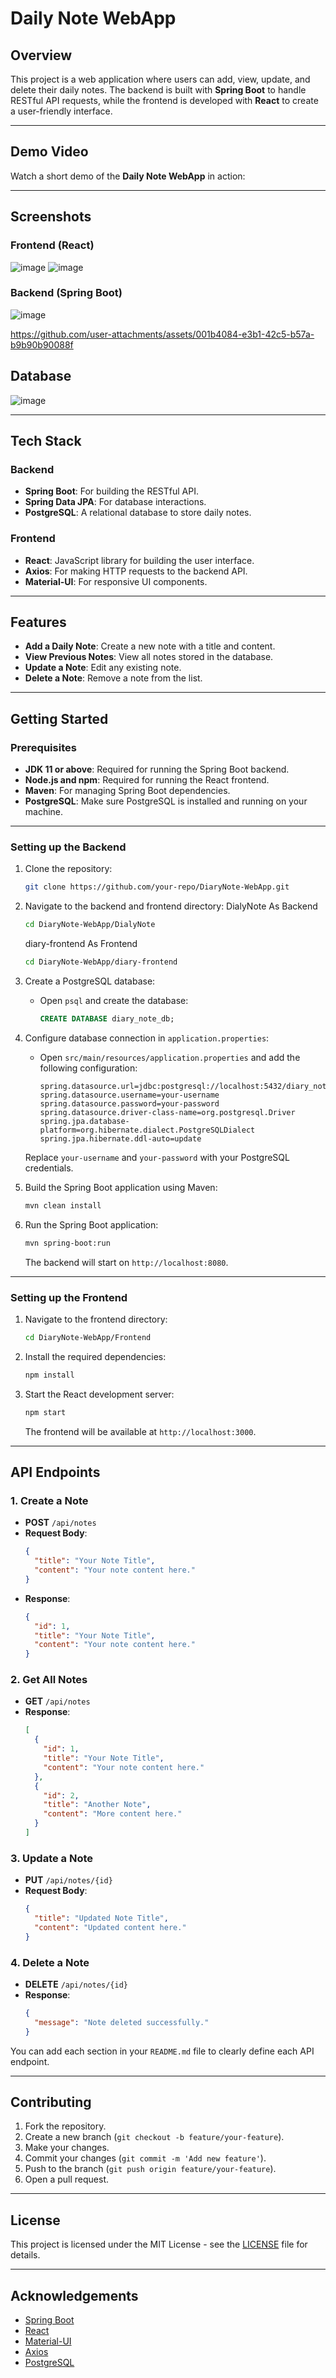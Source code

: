 # Daily Note WebApp

## Overview
This project is a web application where users can add, view, update, and delete their daily notes. The backend is built with **Spring Boot** to handle RESTful API requests, while the frontend is developed with **React** to create a user-friendly interface.



---

## Demo Video
Watch a short demo of the **Daily Note WebApp** in action:



---
## Screenshots

### Frontend (React)
![image](https://github.com/user-attachments/assets/ac83cd61-f314-4e44-a471-2b6769e5f726)
![image](https://github.com/user-attachments/assets/aaa1bea9-563d-4f22-9009-634fe620ca8b)

### Backend (Spring Boot)
![image](https://github.com/user-attachments/assets/31d136f3-d7fa-4907-aaba-87b438cd6c90)


https://github.com/user-attachments/assets/001b4084-e3b1-42c5-b57a-b9b90b90088f


## Database 
![image](https://github.com/user-attachments/assets/dec156d7-01e5-4df9-aee0-7bbf0b7d8c2f)

---

## Tech Stack

### Backend
- **Spring Boot**: For building the RESTful API.
- **Spring Data JPA**: For database interactions.
- **PostgreSQL**: A relational database to store daily notes.

### Frontend
- **React**: JavaScript library for building the user interface.
- **Axios**: For making HTTP requests to the backend API.
- **Material-UI**: For responsive UI components.
---

## Features
- **Add a Daily Note**: Create a new note with a title and content.
- **View Previous Notes**: View all notes stored in the database.
- **Update a Note**: Edit any existing note.
- **Delete a Note**: Remove a note from the list.

---

## Getting Started

### Prerequisites
- **JDK 11 or above**: Required for running the Spring Boot backend.
- **Node.js and npm**: Required for running the React frontend.
- **Maven**: For managing Spring Boot dependencies.
- **PostgreSQL**: Make sure PostgreSQL is installed and running on your machine.

---

### Setting up the Backend

1. Clone the repository:
   ```bash
   git clone https://github.com/your-repo/DiaryNote-WebApp.git

2. Navigate to the backend and frontend directory:
   DialyNote As Backend
   ```bash
   cd DiaryNote-WebApp/DialyNote
   ```
   diary-frontend As Frontend
   ```bash
   cd DiaryNote-WebApp/diary-frontend
   ```

4. Create a PostgreSQL database:
   - Open `psql` and create the database:
     ```sql
     CREATE DATABASE diary_note_db;
     ```

5. Configure database connection in `application.properties`:

   - Open `src/main/resources/application.properties` and add the following configuration:
     ```properties
     spring.datasource.url=jdbc:postgresql://localhost:5432/diary_note_db
     spring.datasource.username=your-username
     spring.datasource.password=your-password
     spring.datasource.driver-class-name=org.postgresql.Driver
     spring.jpa.database-platform=org.hibernate.dialect.PostgreSQLDialect
     spring.jpa.hibernate.ddl-auto=update
     ```

   Replace `your-username` and `your-password` with your PostgreSQL credentials.

6. Build the Spring Boot application using Maven:
   ```bash
   mvn clean install
   ```

7. Run the Spring Boot application:
   ```bash
   mvn spring-boot:run
   ```

   The backend will start on `http://localhost:8080`.

---

### Setting up the Frontend

1. Navigate to the frontend directory:
   ```bash
   cd DiaryNote-WebApp/Frontend
   ```

2. Install the required dependencies:
   ```bash
   npm install
   ```

3. Start the React development server:
   ```bash
   npm start
   ```

   The frontend will be available at `http://localhost:3000`.

---

## API Endpoints

### 1. **Create a Note**
- **POST** `/api/notes`
- **Request Body**:
  ```json
  {
    "title": "Your Note Title",
    "content": "Your note content here."
  }
  ```
- **Response**: 
  ```json
  {
    "id": 1,
    "title": "Your Note Title",
    "content": "Your note content here."
  }
  ```

### 2. **Get All Notes**
- **GET** `/api/notes`
- **Response**:
  ```json
  [
    {
      "id": 1,
      "title": "Your Note Title",
      "content": "Your note content here."
    },
    {
      "id": 2,
      "title": "Another Note",
      "content": "More content here."
    }
  ]
  ```

### 3. **Update a Note**
- **PUT** `/api/notes/{id}`
- **Request Body**:
  ```json
  {
    "title": "Updated Note Title",
    "content": "Updated content here."
  }
  ```

### 4. **Delete a Note**
- **DELETE** `/api/notes/{id}`
- **Response**: 
  ```json
  {
    "message": "Note deleted successfully."
  }
  ```

You can add each section in your `README.md` file to clearly define each API endpoint.

---

## Contributing

1. Fork the repository.
2. Create a new branch (`git checkout -b feature/your-feature`).
3. Make your changes.
4. Commit your changes (`git commit -m 'Add new feature'`).
5. Push to the branch (`git push origin feature/your-feature`).
6. Open a pull request.

---

## License

This project is licensed under the MIT License - see the [LICENSE](LICENSE) file for details.

---

## Acknowledgements

- [Spring Boot](https://spring.io/projects/spring-boot)
- [React](https://reactjs.org/)
- [Material-UI](https://mui.com/)
- [Axios](https://axios-http.com/)
- [PostgreSQL](https://www.postgresql.org/)
